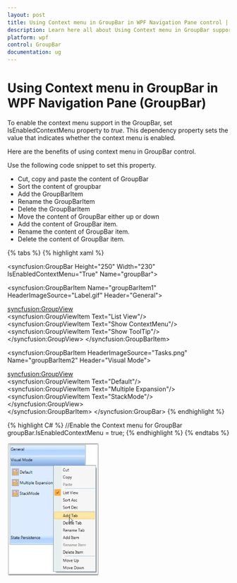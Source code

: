 ```yaml
---
layout: post
title: Using Context menu in GroupBar in WPF Navigation Pane control | Syncfusion
description: Learn here all about Using Context menu in GroupBar support in Syncfusion WPF Navigation Pane (GroupBar) control and more.
platform: wpf
control: GroupBar
documentation: ug
---
```


# Using Context menu in GroupBar in WPF Navigation Pane (GroupBar)

To enable the context menu support in the GroupBar, set IsEnabledContextMenu property to _true_. This dependency property sets the value that indicates whether the context menu is enabled. 

Here are the benefits of using context menu in GroupBar control.

Use the following code snippet to set this property.

* Cut, copy and paste the content of GroupBar
* Sort the content of groupbar
* Add the GroupBarItem
* Rename the GroupBarItem
* Delete the GroupBarItem
* Move the content of GroupBar either up or down
* Add the content of GroupBar item.
* Rename the content of GroupBar item.
* Delete the content of GroupBar item.



{% tabs %}
{% highlight xaml %}
<!-- Adding GroupBar that has context menu -->
<syncfusion:GroupBar Height="250" Width="230" IsEnabledContextMenu="True" Name="groupBar"> 
 <!-- Adding GroupBarItem -->  
 <syncfusion:GroupBarItem Name="groupBarItem1" HeaderImageSource="Label.gif" Header="General">
 <!-- Adding content for GroupBar item using GroupView --> 
 <syncfusion:GroupView>  
 <syncfusion:GroupViewItem Text="List View"/>    
 <syncfusion:GroupViewItem Text="Show ContextMenu"/> 
 <syncfusion:GroupViewItem Text="Show ToolTip"/> 
 </syncfusion:GroupView> 
 </syncfusion:GroupBarItem>
 <!-- Adding GroupBarItem --> 
 <syncfusion:GroupBarItem HeaderImageSource="Tasks.png" Name="groupBarItem2" Header="Visual Mode">   
 <!-- Adding content for GroupBar item using GroupView -->  
 <syncfusion:GroupView>   
 <syncfusion:GroupViewItem Text="Default"/>    
 <syncfusion:GroupViewItem Text="Multiple Expansion"/>  
 <syncfusion:GroupViewItem Text="StackMode"/>   
 </syncfusion:GroupView>  
 </syncfusion:GroupBarItem>
 </syncfusion:GroupBar>
 {% endhighlight %}

{% highlight C#  %}
//Enable the Context menu for GroupBar
groupBar.IsEnabledContextMenu = true;
{% endhighlight %}
{% endtabs %}




![Using-Context-menu-in-GroupBar_img1](Using-Context-menu-in-GroupBar_images/Using-Context-menu-in-GroupBar_img1.jpeg)



